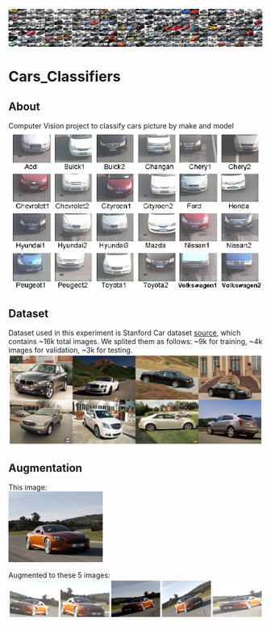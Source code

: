 
![banner Image](Graphs/class_montage.jpg?raw=true "banner")

# Cars_Classifiers

## About
Computer Vision project to classify cars picture by make and model
![Car Classification Cam Image](Graphs/car_classification_security_cam.png?raw=true "Car Classification Cam")


## Dataset
Dataset used in this experiment is Stanford Car dataset [source](http://ai.stanford.edu/~jkrause/cars/car_dataset.html), which contains ~16k total images. We splited them as follows: ~9k for training, ~4k images for validation, ~3k for testing.
![Dataset Example Image](Graphs/dataset.jpg?raw=true "Dataset Example")


## Augmentation

This image: </br>
<img src="Graphs/Augmentation_original.jpg" height="140">

Augmented to these 5 images:  </br>
![Augmentation Result Images](Graphs/Augmentation2.png?raw=true "Augmentation Result")


